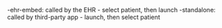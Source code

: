 -ehr-embed: called by the EHR - select patient, then launch
-standalone: called by third-party app - launch, then select patient